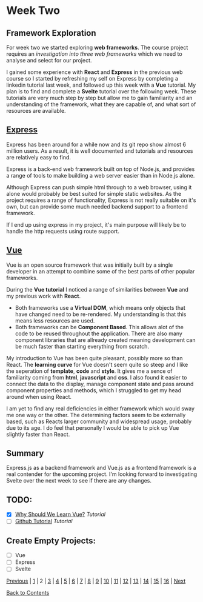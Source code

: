 # Week Two

## Framework Exploration

For week two we started exploring **web frameworks**. The course project requires an _investigation into three web frameworks_ which we need to analyse and select for our project.

I gained some experience with **React** and **Express** in the previous web course so I started by refreshing my self on Express by completing a linkedin tutorial last week, and followed up this week with a **Vue** tutorial. My plan is to find and complete a **Svelte** tutorial over the following week. These tutorials are very much step by step but allow me to gain familiarity and an understanding of the framework, what they are capable of, and what sort of resources are available.

## [Express](https://expressjs.com/)

Express has been around for a while now and its git repo show almost 6 million users. As a result, it is well documented and tutorials and resources are relatively easy to find.

Express is a back-end web framework built on top of Node.js, and provides a range of tools to make building a web server easier than in Node.js alone.

Although Express can push simple html through to a web browser, using it alone would probably be best suited for simple static websites. As the project requires a range of functionality, Express is not really suitable on it's own, but can provide some much needed backend support to a frontend framework.

If I end up using express in my project, it's main purpose will likely be to handle the http requests using route support.

## [Vue](https://vuejs.org/)

Vue is an open source framework that was initially built by a single developer in an attempt to combine some of the best parts of other popular frameworks.

During the **Vue tutorial** I noticed a range of similarities between **Vue** and my previous work with **React**.

- Both frameworks use a **Virtual DOM**, which means only objects that have changed need to be re-rendered. My understanding is that this means less resources are used.
- Both frameworks can be **Component Based**. This allows alot of the code to be reused throughout the application. There are also many component libraries that are allready created meaning development can be much faster than starting everything from scratch.

My introduction to Vue has been quite pleasant, possibly more so than React. The **learning curve** for Vue doesn't seem quite so steep and I like the seperation of **template**, **code** and **style**. It gives me a sence of familiarity coming from **html**, **javascript** and **css**. I also found it easier to connect the data to the display, manage component state and pass around component properties and methods, which I struggled to get my head around when using React.

I am yet to find any real deficiencies in either framework which would sway me one way or the other. The determining factors seem to be externally based, such as Reacts larger community and widespread usage, probably due to its age.
I do feel that personally I would be able to pick up Vue slightly faster than React.

## Summary

Express.js as a backend framework and Vue.js as a frontend framework is a real contender for the upcoming project. I'm looking forward to investigating Svelte over the next week to see if there are any changes.

## TODO:

- [x] [Why Should We Learn Vue?](https://www.linkedin.com/learning/vue-js-essential-training-2/why-you-should-learn-vue-js?u=76059146) _Tutorial_
- [ ] [Github Tutorial](https://www.lynda.com/GitHub-tutorials/Welcome/162276/173429-4.html) _Tutorial_

## Create Empty Projects:

- [ ] Vue
- [ ] Express
- [ ] Svelte

[Previous](https://github.com/Jason-MacDonald/WEB701-Journal/blob/master/week-one.md) |
[1](https://github.com/Jason-MacDonald/WEB701-Journal/blob/master/week-one.md) |
2 |
[3](https://github.com/Jason-MacDonald/WEB701-Journal/blob/master/week-three.md) |
[4](https://github.com/Jason-MacDonald/WEB701-Journal/blob/master/week-four.md) |
[5](https://github.com/Jason-MacDonald/WEB701-Journal/blob/master/week-five.md) |
[6](https://github.com/Jason-MacDonald/WEB701-Journal/blob/master/week-six.md) |
[7](https://github.com/Jason-MacDonald/WEB701-Journal/blob/master/week-seven.md) |
[8](https://github.com/Jason-MacDonald/WEB701-Journal/blob/master/week-eight.md) |
[9](https://github.com/Jason-MacDonald/WEB701-Journal/blob/master/week-nine.md) |
[10](https://github.com/Jason-MacDonald/WEB701-Journal/blob/master/week-ten.md) |
[11](https://github.com/Jason-MacDonald/WEB701-Journal/blob/master/week-eleven.md) |
[12](https://github.com/Jason-MacDonald/WEB701-Journal/blob/master/week-twelve.md) |
[13](https://github.com/Jason-MacDonald/WEB701-Journal/blob/master/week-thirteen.md) |
[14](https://github.com/Jason-MacDonald/WEB701-Journal/blob/master/week-fourteen.md) |
[15](https://github.com/Jason-MacDonald/WEB701-Journal/blob/master/week-fifteen.md) |
[16](https://github.com/Jason-MacDonald/WEB701-Journal/blob/master/week-sixteen.md) |
[Next](https://github.com/Jason-MacDonald/WEB701-Journal/blob/master/week-three.md)

[Back to Contents](https://github.com/Jason-MacDonald/WEB701-Journal/blob/master/contents.md)
